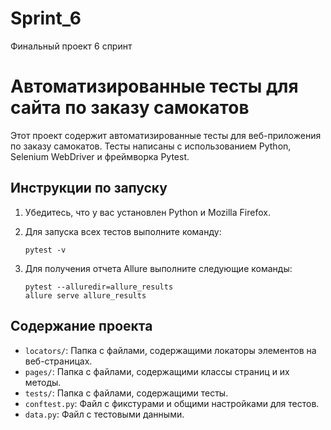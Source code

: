 # Sprint_6
Финальный проект 6 спринт

# Автоматизированные тесты для сайта по заказу самокатов

Этот проект содержит автоматизированные тесты для веб-приложения по заказу самокатов. Тесты написаны с использованием Python, Selenium WebDriver и фреймворка Pytest.

## Инструкции по запуску

1. Убедитесь, что у вас установлен Python и Mozilla Firefox.

2. Для запуска всех тестов выполните команду:

    ```
    pytest -v
    ```

3. Для получения отчета Allure выполните следующие команды:

    ```
    pytest --alluredir=allure_results
    allure serve allure_results
    ```

## Содержание проекта

- `locators/`: Папка с файлами, содержащими локаторы элементов на веб-страницах.
- `pages/`: Папка с файлами, содержащими классы страниц и их методы.
- `tests/`: Папка с файлами, содержащими тесты.
- `conftest.py`: Файл с фикстурами и общими настройками для тестов.
- `data.py`: Файл с тестовыми данными.
